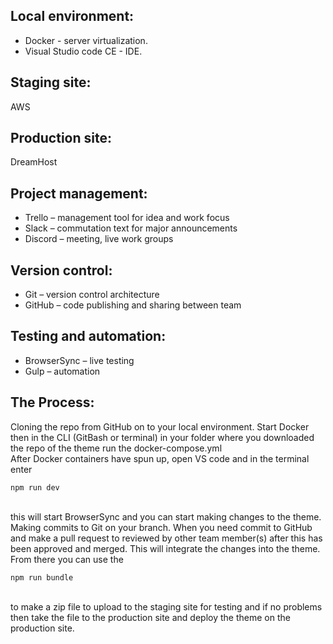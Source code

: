 ## **Local environment:** 
- Docker - server virtualization.  
- Visual Studio code CE - IDE. 
## **Staging site:** 
AWS 
## **Production site:** 
DreamHost 
## **Project management:** 
- Trello – management tool for idea and work focus 
- Slack – commutation text for major announcements 
- Discord – meeting, live work groups 
## **Version control:** 
- Git – version control architecture 
- GitHub – code publishing and sharing between team 
## **Testing and automation:** 
- BrowserSync – live testing 
- Gulp – automation  

## **The Process:**
Cloning the repo from GitHub on to your local environment. Start Docker then in the CLI (GitBash or terminal) in your folder where you downloaded the repo of the theme run the docker-compose.yml \
After Docker containers have spun up, open VS code and in the terminal enter  

```
npm run dev      
```
\
this will start BrowserSync and you can start making changes to the theme. Making commits to Git on your branch.
When you need commit to GitHub and make a pull request to reviewed by other team member(s) after this has been approved and merged. This will integrate the changes into the theme.
From there you can use the 

```
npm run bundle 
```
\
to make a zip file to upload to the staging site for testing and if no problems then take the file to the production site 
and deploy the theme on the production site.

